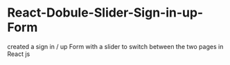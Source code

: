 # React-Dobule-Slider-Sign-in-up-Form
created a sign in / up Form with a slider to switch between the two pages in React js
